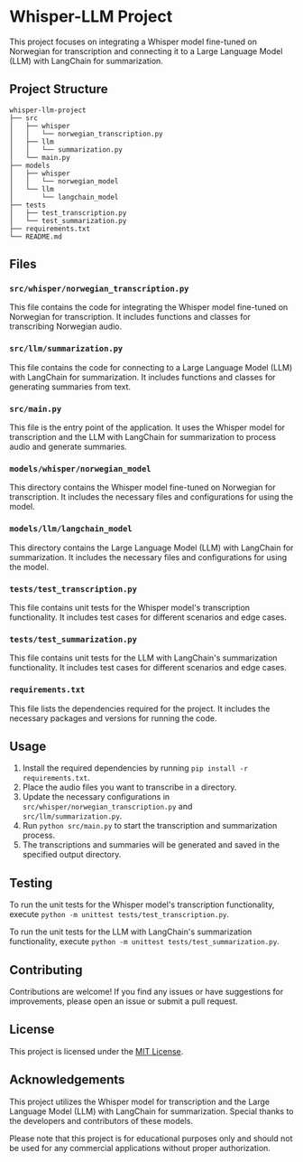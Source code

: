 # Whisper-LLM Project

This project focuses on integrating a Whisper model fine-tuned on Norwegian for transcription and connecting it to a Large Language Model (LLM) with LangChain for summarization.

## Project Structure

```
whisper-llm-project
├── src
│   ├── whisper
│   │   └── norwegian_transcription.py
│   ├── llm
│   │   └── summarization.py
│   └── main.py
├── models
│   ├── whisper
│   │   └── norwegian_model
│   └── llm
│       └── langchain_model
├── tests
│   ├── test_transcription.py
│   └── test_summarization.py
├── requirements.txt
└── README.md
```

## Files

### `src/whisper/norwegian_transcription.py`

This file contains the code for integrating the Whisper model fine-tuned on Norwegian for transcription. It includes functions and classes for transcribing Norwegian audio.

### `src/llm/summarization.py`

This file contains the code for connecting to a Large Language Model (LLM) with LangChain for summarization. It includes functions and classes for generating summaries from text.

### `src/main.py`

This file is the entry point of the application. It uses the Whisper model for transcription and the LLM with LangChain for summarization to process audio and generate summaries.

### `models/whisper/norwegian_model`

This directory contains the Whisper model fine-tuned on Norwegian for transcription. It includes the necessary files and configurations for using the model.

### `models/llm/langchain_model`

This directory contains the Large Language Model (LLM) with LangChain for summarization. It includes the necessary files and configurations for using the model.

### `tests/test_transcription.py`

This file contains unit tests for the Whisper model's transcription functionality. It includes test cases for different scenarios and edge cases.

### `tests/test_summarization.py`

This file contains unit tests for the LLM with LangChain's summarization functionality. It includes test cases for different scenarios and edge cases.

### `requirements.txt`

This file lists the dependencies required for the project. It includes the necessary packages and versions for running the code.

## Usage

1. Install the required dependencies by running `pip install -r requirements.txt`.
2. Place the audio files you want to transcribe in a directory.
3. Update the necessary configurations in `src/whisper/norwegian_transcription.py` and `src/llm/summarization.py`.
4. Run `python src/main.py` to start the transcription and summarization process.
5. The transcriptions and summaries will be generated and saved in the specified output directory.

## Testing

To run the unit tests for the Whisper model's transcription functionality, execute `python -m unittest tests/test_transcription.py`.

To run the unit tests for the LLM with LangChain's summarization functionality, execute `python -m unittest tests/test_summarization.py`.

## Contributing

Contributions are welcome! If you find any issues or have suggestions for improvements, please open an issue or submit a pull request.

## License

This project is licensed under the [MIT License](LICENSE).

## Acknowledgements

This project utilizes the Whisper model for transcription and the Large Language Model (LLM) with LangChain for summarization. Special thanks to the developers and contributors of these models.

Please note that this project is for educational purposes only and should not be used for any commercial applications without proper authorization.